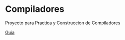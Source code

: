 # Compiladores
Proyecto para Practica y Construccion de Compiladores


[Guia](https://github.com/meschoyez/BaseCompiladores)
